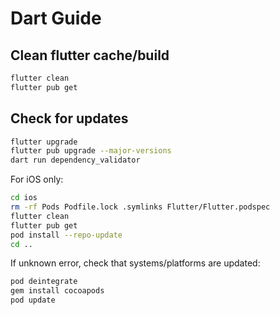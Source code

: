 # Dart Guide
## Clean flutter cache/build
```zsh
flutter clean
flutter pub get
```


## Check for updates
```zsh
flutter upgrade
flutter pub upgrade --major-versions
dart run dependency_validator
```

For iOS only:
```zsh
cd ios
rm -rf Pods Podfile.lock .symlinks Flutter/Flutter.podspec
flutter clean                                        
flutter pub get
pod install --repo-update
cd ..
```

If unknown error, check that systems/platforms are updated:

```zsh
pod deintegrate
gem install cocoapods
pod update
```
